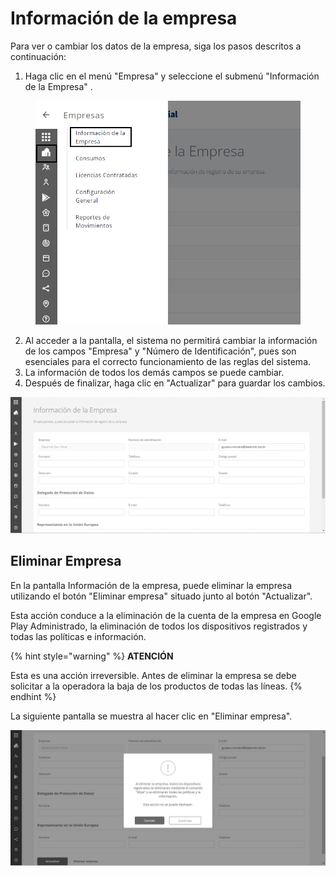 # Información de la empresa

Para ver o cambiar los datos de la empresa, siga los pasos descritos a continuación:

1. Haga clic en el menú "Empresa" y seleccione el submenú "Información de la Empresa" .

<figure><img src="../.gitbook/assets/Captura de tela 2023-11-06 170944.png" alt="" width="563"><figcaption></figcaption></figure>

2. Al acceder a la pantalla, el sistema no permitirá cambiar la información de los campos "Empresa" y "Número de Identificación", pues son esenciales para el correcto funcionamiento de las reglas del sistema.
3. La información de todos los demás campos se puede cambiar.
4. Después de finalizar, haga clic en "Actualizar" para guardar los cambios.

![](<../.gitbook/assets/19 (5).png>)

## **Eliminar Empresa**

En la pantalla Información de la empresa, puede eliminar la empresa utilizando el botón "Eliminar empresa" situado junto al botón "Actualizar".

Esta acción conduce a la eliminación de la cuenta de la empresa en Google Play Administrado, la eliminación de todos los dispositivos registrados y todas las políticas e información.

{% hint style="warning" %}
**ATENCIÓN**

Esta es una acción irreversible. Antes de eliminar la empresa se debe solicitar a la operadora la baja de los productos de todas las líneas.
{% endhint %}

La siguiente pantalla se muestra al hacer clic en "Eliminar empresa".

![](<../.gitbook/assets/20 (4).png>)
